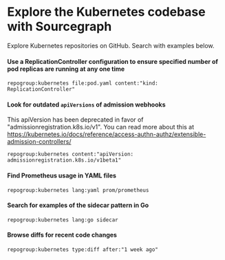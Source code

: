 # Explore the Kubernetes codebase with Sourcegraph

Explore Kubernetes repositories on GitHub. Search with examples below.

#### Use a ReplicationController configuration to ensure specified number of pod replicas are running at any one time

```sourcegraph
repogroup:kubernetes file:pod.yaml content:"kind: ReplicationController"
```

#### Look for outdated `apiVersions` of admission webhooks
This apiVersion has been deprecated in favor of "admissionregistration.k8s.io/v1". You can read more about this at https://kubernetes.io/docs/reference/access-authn-authz/extensible-admission-controllers/

```sourcegraph
repogroup:kubernetes content:"apiVersion: admissionregistration.k8s.io/v1beta1"
```

#### Find Prometheus usage in YAML files

```sourcegraph
repogroup:kubernetes lang:yaml prom/prometheus
```

#### Search for examples of the sidecar pattern in Go

```sourcegraph
repogroup:kubernetes lang:go sidecar
```

#### Browse diffs for recent code changes

```sourcegraph
repogroup:kubernetes type:diff after:"1 week ago"
```
